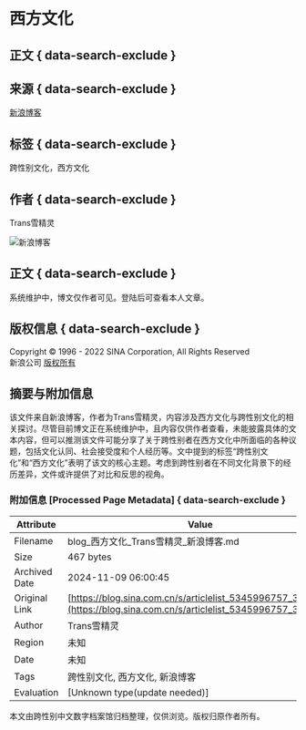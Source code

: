 # 西方文化

## 正文 { data-search-exclude }


## 来源 { data-search-exclude }
[新浪博客](http://blog.sina.com.cn/u/5345996757)

## 标签 { data-search-exclude }
跨性别文化，西方文化

## 作者 { data-search-exclude }
Trans雪精灵

![新浪博客](https://simg.sinajs.cn/blog7style/images/common/topbar/topbar_logo.gif)

## 正文 { data-search-exclude }
系统维护中，博文仅作者可见。登陆后可查看本人文章。

## 版权信息 { data-search-exclude }
Copyright © 1996 - 2022 SINA Corporation, All Rights Reserved  
新浪公司 [版权所有](https://www.sina.com.cn/intro/copyright.shtml)

## 摘要与附加信息

<!-- tcd_abstract -->
该文件来自新浪博客，作者为Trans雪精灵，内容涉及西方文化与跨性别文化的相关探讨。尽管目前博文正在系统维护中，且内容仅供作者查看，未能披露具体的文本内容，但可以推测该文件可能分享了关于跨性别者在西方文化中所面临的各种议题，包括文化认同、社会接受度和个人经历等。文中提到的标签“跨性别文化”和“西方文化”表明了该文的核心主题。考虑到跨性别者在不同文化背景下的经历差异，文件或许提供了对比和反思的视角。
<!-- tcd_abstract_end -->

### 附加信息 [Processed Page Metadata] { data-search-exclude }

| Attribute       | Value                                  |
|-----------------|----------------------------------------|
| Filename        | blog_西方文化_Trans雪精灵_新浪博客.md                             |
| Size            | 467 bytes                           |
| Archived Date   | 2024-11-09 06:00:45                             |
| Original Link   | [https://blog.sina.com.cn/s/articlelist_5345996757_3_1.html](https://blog.sina.com.cn/s/articlelist_5345996757_3_1.html)                       |
| Author          | Trans雪精灵                               |
| Region          | 未知                               |
| Date            | 未知                                 |
| Tags            | 跨性别文化, 西方文化, 新浪博客                                 |
| Evaluation            | [Unknown type(update needed)]                                 |
<!-- tcd_table_end -->

本文由跨性别中文数字档案馆归档整理，仅供浏览。版权归原作者所有。

